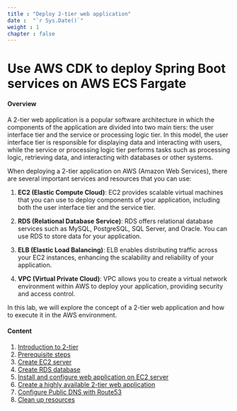 ```yaml
---
title : "Deploy 2-tier web application"
date :  "`r Sys.Date()`" 
weight : 1 
chapter : false
---
```

# Use AWS CDK to deploy Spring Boot services on AWS ECS Fargate

#### Overview

A 2-tier web application is a popular software architecture in which the components of the application are divided into two main tiers: the user interface tier and the service or processing logic tier. In this model, the user interface tier is responsible for displaying data and interacting with users, while the service or processing logic tier performs tasks such as processing logic, retrieving data, and interacting with databases or other systems.

When deploying a 2-tier application on AWS (Amazon Web Services), there are several important services and resources that you can use:

1. **EC2 (Elastic Compute Cloud)**: EC2 provides scalable virtual machines that you can use to deploy components of your application, including both the user interface tier and the service tier.

2. **RDS (Relational Database Service)**: RDS offers relational database services such as MySQL, PostgreSQL, SQL Server, and Oracle. You can use RDS to store data for your application.

3. **ELB (Elastic Load Balancing)**: ELB enables distributing traffic across your EC2 instances, enhancing the scalability and reliability of your application.

4. **VPC (Virtual Private Cloud)**: VPC allows you to create a virtual network environment within AWS to deploy your application, providing security and access control.

In this lab, we will explore the concept of a 2-tier web application and how to execute it in the AWS environment.

#### Content
1. [Introduction to 2-tier](1-introduce/)
2. [Prerequisite steps](2-Prerequiste/)
3. [Create EC2 server](3-CreateEc2Server/)
4. [Create RDS database](4-CreateRDS/)
5. [Install and configure web application on EC2 server](5-Installandconfigurewebapp/)
6. [Create a highly available 2-tier web application](6-makeWebSiteHighly/)
7. [Configure Public DNS with Route53](7-setup-public-dns/)
8. [Clean up resources](8-cleanUpResource/)
